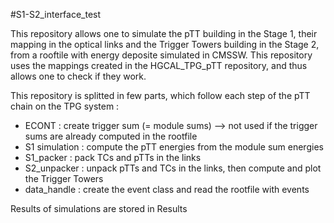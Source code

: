 #S1-S2_interface_test

This repository allows one to simulate the pTT building in the Stage 1, their mapping in the optical links and the Trigger Towers building in the Stage 2, from a rooftile with energy deposite simulated in CMSSW. This repository uses the mappings created in the HGCAL_TPG_pTT repository, and thus allows one to check if they work. 

This repository is splitted in few parts, which follow each step of the pTT chain on the TPG system : 

- ECONT : create trigger sum (= module sums) --> not used if the trigger sums are already computed in the rootfile
- S1 simulation : compute the pTT energies from the module sum energies
- S1_packer : pack TCs and pTTs in the links
- S2_unpacker : unpack pTTs and TCs in the links, then compute and plot the Trigger Towers 
- data_handle : create the event class and read the rootfile with events

Results of simulations are stored in Results
